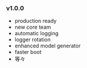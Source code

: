 ### v1.0.0

* production ready
* new core team
* automatic logging
* logger rotation
* enhanced model generator
* faster boot
* 等々
